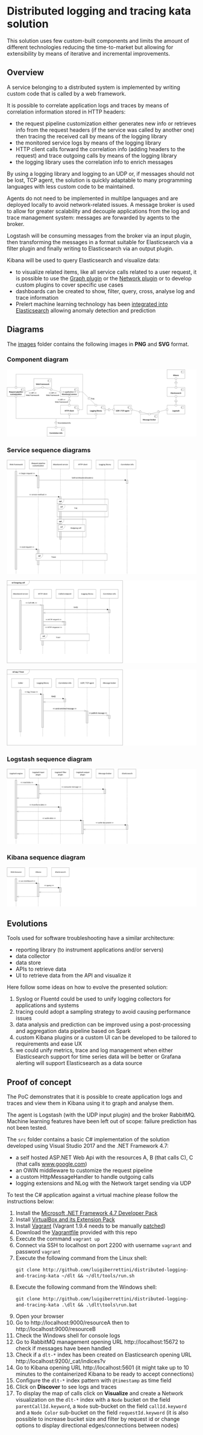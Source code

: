 # Distributed logging and tracing kata solution

This solution uses few custom-built components and limits the amount of different technologies reducing the time-to-market but allowing for extensibility by means of iterative and incremental improvements.


## Overview

A service belonging to a distributed system is implemented by writing custom code that is called by a web framework.

It is possible to correlate application logs and traces by means of correlation information stored in HTTP headers:
 - the request pipeline customization either generates new info or retrieves info from the request headers (if the service was called by another one) then tracing the received call by means of the logging library
 - the monitored service logs by means of the logging library
 - HTTP client calls forward the correlation info (adding headers to the request) and trace outgoing calls by means of the logging library
 - the logging library uses the correlation info to enrich messages

By using a logging library and logging to an UDP or, if messages should not be lost, TCP agent, the solution is quickly adaptable to many programming languages with less custom code to be maintained.

Agents do not need to be implemented in multilpe languages and are deployed locally to avoid network-related issues. A message broker is used to allow for greater scalability and decouple applications from the log and trace management system: messages are forwarded by agents to the broker.

Logstash will be consuming messages from the broker via an input plugin, then transforming the messages in a format suitable for Elasticsearch via a filter plugin and finally writing to Elasticsearch via an output plugin.

Kibana will be used to query Elasticsearch and visualize data:
 - to visualize related items, like all service calls related to a user request, it is possible to use the [Graph plugin](http://www.elastic.co/products/x-pack/graph) or the [Network plugin](http://dlumbrer.github.io/kbn_network/) or to develop custom plugins to cover specific use cases
 - dashboards can be created to show, filter, query, cross, analyse log and trace information
 - Prelert machine learning technology has been [integrated into Elasticsearch](https://www.elastic.co/blog/introducing-machine-learning-for-the-elastic-stack) allowing anomaly detection and prediction


## Diagrams

The [images](images) folder contains the following images in **PNG** and **SVG** format.

### Component diagram
![Component diagram](images/md-png/diagram-01.png)

### Service sequence diagrams
![Service sequence diagram 1](images/md-png/diagram-02.png)

![Service sequence diagram 2](images/md-png/diagram-03.png)

![Service sequence diagram 3](images/md-png/diagram-04.png)

### Logstash sequence diagram
![Logstash sequence diagram](images/md-png/diagram-05.png)

### Kibana sequence diagram
![Kibana sequence diagram](images/md-png/diagram-06.png)


## Evolutions

Tools used for software troubleshooting have a similar architecture:
 - reporting library (to instrument applications and/or servers)
 - data collector
 - data store
 - APIs to retrieve data
 - UI to retrieve data from the API and visualize it

Here follow some ideas on how to evolve the presented solution:
1. Syslog or Fluentd could be used to unify logging collectors for applications and systems
2. tracing could adopt a sampling strategy to avoid causing performance issues
3. data analysis and prediction can be improved using a post-processing and aggregation data pipeline based on Spark
4. custom Kibana plugins or a custom UI can be developed to be tailored to requirements and ease UX
5. we could unify metrics, trace and log management when either Elasticsearch support for time series data will be better or Grafana alerting will support Elasticsearch as a data source


## Proof of concept
The PoC demonstrates that it is possible to create application logs and traces and view them in Kibana using it to graph and analyse them.

The agent is Logstash (with the UDP input plugin) and the broker RabbitMQ.
Machine learning features have been left out of scope: failure prediction has not been tested.

The `src` folder contains a basic C# implementation of the solution developed using Visual Studio 2017 and the .NET Framework 4.7:
 - a self hosted ASP.NET Web Api with the resources A, B (that calls C), C (that calls www.google.com)
 - an OWIN middleware to customize the request pipeline
 - a custom HttpMessageHandler to handle outgoing calls
 - logging extensions and NLog with the Network target sending via UDP

To test the C# application against a virtual machine please follow the instructions below:
1. Install the [Microsoft .NET Framework 4.7 Developer Pack](http://www.microsoft.com/en-us/download/details.aspx?id=55168)
2. Install [VirtualBox and its Extension Pack](http://www.virtualbox.org/wiki/Downloads)
3. Install [Vagrant](https://www.vagrantup.com/downloads.html) (Vagrant 1.9.4 needs to be manually [patched](http://github.com/mitchellh/vagrant/issues/8520))
2. Download the [Vagrantfile](tools/Vagrantfile) provided with this repo
3. Execute the command `vagrant up`
4. Connect via SSH to localhost on port 2200 with username `vagrant` and password `vagrant`
5. Execute the following command from the Linux shell:
   ```shell
   git clone http://github.com/luigiberrettini/distributed-logging-and-tracing-kata ~/dlt && ~/dlt/tools/run.sh
   ```
6. Execute the following command from the Windows shell:
   ```shell
   git clone http://github.com/luigiberrettini/distributed-logging-and-tracing-kata .\dlt && .\dlt\tools\run.bat
   ```
7. Open your browser
8. Go to http://localhost:9000/resourceA then to http://localhost:9000/resourceB
9. Check the Windows shell for console logs
10. Go to RabbitMQ management opening URL http://localhost:15672 to check if messages have been handled
11. Check if a `dlt-*` index has been created on Elasticsearch opening URL http://localhost:9200/_cat/indices?v
12. Go to Kibana opening URL http://localhost:5601 (it might take up to 10 minutes to the containerized Kibana to be ready to accept connections)
13. Configure the `dlt-*` index pattern with `@timestamp` as time field
14. Click on **Discover** to see logs and traces
15. To display the map of calls click on **Visualize** and create a Network visualization on the `dlt-*` index with a `Node` bucket on the field `parentCallId.keyword`, a `Node` sub-bucket on the field `callId.keyword` and a `Node Color` sub-bucket on the field `requestId.keyword` (it is also possible to increase bucket size and filter by request id or change options to display directional edges/connections between nodes)